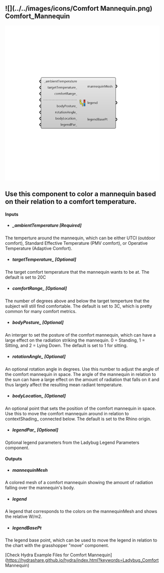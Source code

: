 ## ![](../../images/icons/Comfort Mannequin.png) Comfort_Mannequin

![](../../images/components/Comfort_Mannequin.png)

Use this component to color a mannequin based on their relation to a comfort temperature.
 -
 

#### Inputs
* ##### _ambientTemperature [Required]
The temperture around the mannequin, which can be either UTCI (outdoor comfort), Standard Effective Temperature (PMV comfort), or Operative Temperature (Adaptive Comfort).
* ##### targetTemperature_ [Optional]
The target comfort temperature that the mannequin wants to be at.  The default is set to 20C
* ##### comfortRange_ [Optional]
The number of degrees above and below the target temperture that the subject will still find comfortable.  The default is set to 3C, which is pretty common for many comfort metrics.
* ##### bodyPosture_ [Optional]
An interger to set the posture of the comfort mannequin, which can have a large effect on the radiation striking the mannequin.  0 = Standing, 1 = Sitting, and 2 = Lying Down.  The default is set to 1 for sitting.
* ##### rotationAngle_ [Optional]
An optional rotation angle in degrees.  Use this number to adjust the angle of the comfort mannequin in space.  The angle of the mannequin in relation to the sun can have a large effect on the amount of radiation that falls on it and thus largely affect the resulting mean radiant temperature.
* ##### bodyLocation_ [Optional]
An optional point that sets the position of the comfort mannequin in space.  Use this to move the comfort mannequin around in relation to contextShading_ connected below. The default is set to the Rhino origin.
* ##### legendPar_ [Optional]
Optional legend parameters from the Ladybug Legend Parameters component.

#### Outputs
* ##### mannequinMesh
A colored mesh of a comfort mannequin showing the amount of radiation falling over the mannequin's body.
* ##### legend
A legend that corresponds to the colors on the mannequinMesh and shows the relative W/m2.
* ##### legendBasePt
The legend base point, which can be used to move the legend in relation to the chart with the grasshopper "move" component.


[Check Hydra Example Files for Comfort Mannequin](https://hydrashare.github.io/hydra/index.html?keywords=Ladybug_Comfort Mannequin)